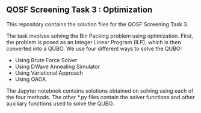 ## QOSF Screening Task 3 : Optimization

This repository contains the solution files for the QOSF Screening Task 3. 

The task involves solving the Bin Packing problem using optimization. First, the problem is posed as an Integer Linear Program (ILP), which is then converted into a QUBO. We use four different ways to solve the QUBO:

- Using Brute Force Solver
- Using DWave Annealing Simulator
- Using Variational Approach
- Using QAOA

The Jupyter notebook contains solutions obtained on solving using each of the four methods. The other *.py files contain the solver functions and other auxiliary functions used to solve the QUBO.
